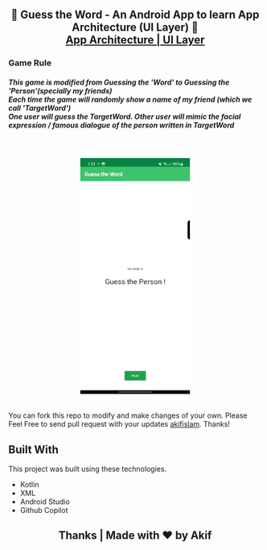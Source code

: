 <h2 align="center">
  🤔 Guess the Word - An Android App to learn App Architecture (UI Layer) 🤔<br/>
  <a href="https://learn.udacity.com/courses/ud9012/lessons/96180e5f-7158-4995-b52e-f404c098cb0d/concepts/c92dca9a-c991-45dc-8011-83faa6a5111b" target="_blank">App Architecture | UI Layer </a>
  <h3>Game Rule </h3>
  <p><h5>
  This game is modified from Guessing the 'Word' to Guessing the 'Person'(specially my friends)<br/>
  Each time the game will randomly show a name of my friend (which we call 'TargetWord') <br/>
  One user will guess the TargetWord. Other user will mimic the facial expression / famous dialogue of the person written in TargetWord</h5> </p>
   
</h2>
<br/>
<br/>
<div align="center">
  <img alt="GuessingGameGIF" src="GuessTheWord_Demo_Akif.gif" height="468" width="218"/>
</div>

<br/>

You can fork this repo to modify and make changes of your own. Please Feel Free to send pull request with your updates [akifislam](https://github.com/akifislam). Thanks!

## Built With

This project was built using these technologies.

- Kotlin
- XML
- Android Studio
- Github Copilot


<h2 align="center">
Thanks | Made with ❤️ by Akif
</h2>

